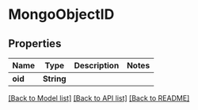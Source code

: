 # MongoObjectID

## Properties
Name | Type | Description | Notes
------------ | ------------- | ------------- | -------------
**oid** | **String** |  | 

[[Back to Model list]](../README.md#documentation-for-models) [[Back to API list]](../README.md#documentation-for-api-endpoints) [[Back to README]](../README.md)


